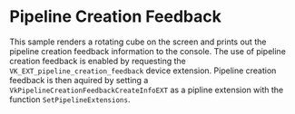 # Pipeline Creation Feedback

This sample renders a rotating cube on the screen and prints out the pipeline
creation feedback information to the console. The use of pipeline creation
feedback is enabled by requesting the `VK_EXT_pipeline_creation_feedback` device
extension. Pipeline creation feedback is then aquired by setting a
`VkPipelineCreationFeedbackCreateInfoEXT` as a pipline extension with the
function `SetPipelineExtensions`.